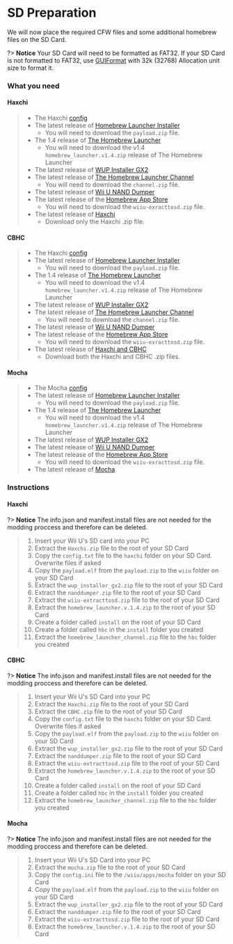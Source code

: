 # SD Preparation

We will now place the required CFW files and some additional homebrew files on the SD Card.

?> **Notice**
    Your SD Card will need to be formatted as FAT32. If your SD Card is not formatted to FAT32, use [GUIFormat](http://www.ridgecrop.demon.co.uk/index.htm?guiformat.htm) with 32k (32768) Allocation unit size to format it.

### What you need

<!-- tabs:start -->

#### **Haxchi**

> - The Haxchi <a href="/files/config.txt" download>config</a>
> - The latest release of [Homebrew Launcher Installer](https://github.com/wiiu-env/homebrew_launcher_installer/releases/latest)
>   - You will need to download the `payload.zip` file.
> - The 1.4 release of [The Homebrew Launcher](https://github.com/dimok789/homebrew_launcher/releases/tag/1.4)
>   - You will need to download the v1.4 `homebrew_launcher.v1.4.zip` release of The Homebrew Launcher
> - The latest release of [WUP Installer GX2](http://wiiubru.com/appstore/zips/wup_installer_gx2.zip)
> - The latest release of [The Homebrew Launcher Channel](https://github.com/dimok789/homebrew_launcher/releases/latest)
>   - You will need to download the `channel.zip` file.
> - The latest release of [Wii U NAND Dumper](https://github.com/koolkdev/wiiu-nanddumper/releases/latest)
> - The latest release of the [Homebrew App Store](https://github.com/vgmoose/hbas/releases/latest)
>   - You will need to download the `wiiu-exracttosd.zip` file.
> - The latest release of [Haxchi](https://github.com/FIX94/haxchi/releases/latest)
>   - Download only the Haxchi .zip file.

#### **CBHC**

> - The Haxchi <a href="/files/config.txt" download>config</a>
> - The latest release of [Homebrew Launcher Installer](https://github.com/wiiu-env/homebrew_launcher_installer/releases/latest)
>   - You will need to download the `payload.zip` file.
> - The 1.4 release of [The Homebrew Launcher](https://github.com/dimok789/homebrew_launcher/releases/tag/1.4)
>   - You will need to download the v1.4 `homebrew_launcher.v1.4.zip` release of The Homebrew Launcher
> - The latest release of [WUP Installer GX2](http://wiiubru.com/appstore/zips/wup_installer_gx2.zip)
> - The latest release of [The Homebrew Launcher Channel](https://github.com/dimok789/homebrew_launcher/releases/latest)
>   - You will need to download the `channel.zip` file.
> - The latest release of [Wii U NAND Dumper](https://github.com/koolkdev/wiiu-nanddumper/releases/latest)
> - The latest release of the [Homebrew App Store](https://github.com/vgmoose/hbas/releases/latest)
>   - You will need to download the `wiiu-exracttosd.zip` file.
> - The latest release of [Haxchi and CBHC](https://github.com/FIX94/haxchi/releases/latest)
>   - Download both the Haxchi and CBHC .zip files.

#### **Mocha**

> - The Mocha <a href="/files/config.ini" download>config</a>
> - The latest release of [Homebrew Launcher Installer](https://github.com/wiiu-env/homebrew_launcher_installer/releases/latest)
>   - You will need to download the `payload.zip` file.
> - The 1.4 release of [The Homebrew Launcher](https://github.com/dimok789/homebrew_launcher/releases/tag/1.4)
>   - You will need to download the v1.4 `homebrew_launcher.v1.4.zip` release of The Homebrew Launcher
> - The latest release of [WUP Installer GX2](http://wiiubru.com/appstore/zips/wup_installer_gx2.zip)
> - The latest release of [Wii U NAND Dumper](https://github.com/koolkdev/wiiu-nanddumper/releases/latest)
> - The latest release of the [Homebrew App Store](https://github.com/vgmoose/hbas/releases/latest)
>   - You will need to download the `wiiu-exracttosd.zip` file.
> - The latest release of [Mocha](https://www.wiiubru.com/appstore/zips/mocha.zip)

<!-- tabs:end -->


### Instructions

<!-- tabs:start -->

#### **Haxchi**

?> **Notice**
    The info.json and manifest.install files are not needed for the modding proccess and therefore can be deleted.
> 1. Insert your Wii U's SD card into your PC
> 1. Extract the  `Haxchi.zip` file to the root of your SD Card
> 1. Copy the `config.txt` file to the `haxchi` folder on your SD Card. Overwrite files if asked
> 1. Copy the `payload.elf` from the `payload.zip` to the `wiiu` folder on your SD Card
> 1. Extract the `wup_installer_gx2.zip` file to the root of your SD Card
> 1. Extract the `nanddumper.zip` file to the root of your SD Card
> 1. Extract the `wiiu-extracttosd.zip` file to the root of your SD Card
> 1. Extract the `homebrew_launcher.v.1.4.zip` to the root of your SD Card
> 1. Create a folder called `install` on the root of your SD Card
> 1. Create a folder called `hbc` in the `install` folder you created
> 1. Extract the `homebrew_launcher_channel.zip` file to the `hbc` folder you created

#### **CBHC**

?> **Notice**
    The info.json and manifest.install files are not needed for the modding proccess and therefore can be deleted.
> 1. Insert your Wii U's SD Card into your PC
> 1. Extract the  `Haxchi.zip` file to the root of your SD Card
> 1. Extract the `CBHC.zip` file to the root of your SD Card
> 1. Copy the `config.txt` file to the `haxchi` folder on your SD Card. Overwrite files if asked
> 1. Copy the `payload.elf` from the `payload.zip` to the `wiiu` folder on your SD Card
> 1. Extract the `wup_installer_gx2.zip` file to the root of your SD Card
> 1. Extract the `nanddumper.zip` file to the root of your SD Card
> 1. Extract the `wiiu-extracttosd.zip` file to the root of your SD Card
> 1. Extract the `homebrew_launcher.v.1.4.zip` to the root of your SD Card
> 1. Create a folder called `install` on the root of your SD Card
> 1. Create a folder called `hbc` in the `install` folder you created
> 1. Extract the `homebrew_launcher_channel.zip` file to the `hbc` folder you created

#### **Mocha**

?> **Notice**
    The info.json and manifest.install files are not needed for the modding proccess and therefore can be deleted.
> 1. Insert your Wii U's SD Card into your PC
> 1. Extract the  `mocha.zip` file to the root of your SD Card
> 1. Copy the `config.ini` file to the `/wiiu/apps/mocha` folder on your SD Card
> 1. Copy the `payload.elf` from the `payload.zip` to the `wiiu` folder on your SD Card
> 1. Extract the `wup_installer_gx2.zip` file to the root of your SD Card
> 1. Extract the `nanddumper.zip` file to the root of your SD Card
> 1. Extract the `wiiu-extracttosd.zip` file to the root of your SD Card
> 1. Extract the `homebrew_launcher.v.1.4.zip` to the root of your SD Card

<!-- tabs:end -->
